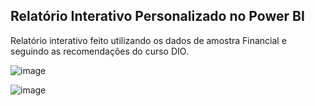 ## Relatório Interativo Personalizado no Power BI 

Relatório interativo feito utilizando os dados de amostra Financial e seguindo as recomendações do curso DIO. 

![image](https://github.com/user-attachments/assets/067c972c-fb3e-4b38-96d8-b60053da5ab4)

![image](https://github.com/user-attachments/assets/07a4a2fc-821b-49ca-b397-b085cb209072)



